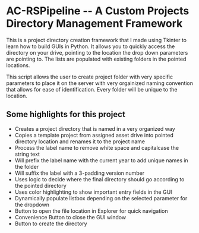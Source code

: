 # AC-RSPipeline -- A Custom Projects Directory Management Framework

This is a project directory creation framework that I made using Tkinter to learn how to build GUIs in Python. It allows you to quickly access the directory on your drive, pointing to the location the drop down parameters are pointing to. The lists are populated with existing folders in the pointed locations.

This script allows the user to create project folder with very specific parameters to place it on the server with very orgainized naming convention that allows for ease of identification. Every folder will be unique to the location.

## Some highlights for this project

- Creates a project directory that is named in a very organized way
- Copies a template project from assigned asset drive into pointed directory location and renames it to the project name
- Process the label name to remove white space and capitalcase the string text
- Will prefix the label name with the current year to add unique names in the folder
- Will suffix the label with a 3-padding version number
- Uses logic to decide where the final directory should go according to the pointed directory
- Uses color highlighting to show important entry fields in the GUI
- Dynamically populate listbox depending on the selected parameter for the dropdown
- Button to open the file location in Explorer for quick navigation
- Convenience Button to close the GUI window
- Button to create the directory
